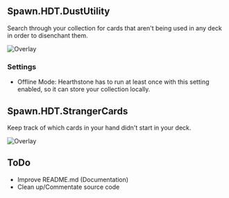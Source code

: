 ## Spawn.HDT.DustUtility
Search through your collection for cards that aren't being used in any deck in order to disenchant them.

![Overlay](https://i.imgur.com/X91JVMa.png)

### Settings
* Offline Mode: Hearthstone has to run at least once with this setting enabled, so it can store your collection locally.

## Spawn.HDT.StrangerCards
Keep track of which cards in your hand didn't start in your deck.

![Overlay](https://i.imgur.com/MXdwt24.png)

## ToDo
- Improve README.md (Documentation)
- Clean up/Commentate source code
